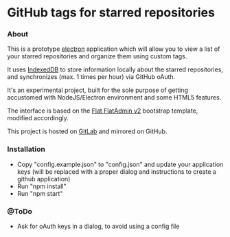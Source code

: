 # GitHub tags for starred repositories
 
### About

This is a prototype [electron](http://electron.atom.io/) application which will allow you to view a list of your starred 
repositories and organize them using custom tags.

It uses [IndexedDB](https://developer.mozilla.org/en-US/docs/Web/API/IndexedDB_API) to store information locally about 
the starred repositories, and synchronizes (max. 1 times per hour) via GitHub oAuth. 


It's an experimental project, built for the sole purpose of getting accustomed with NodeJS/Electron environment and 
some HTML5 features.

The interface is based on the [Flat FlatAdmin v2](http://tui2tone.github.io/flat-admin-bootstrap-templates/html/pages/)
bootstrap template, modified accordingly.

This project is hosted on [GitLab](https://gitlab.com/corneliupr/github-tags-starred-repositories) and mirrored on 
GitHub.

### Installation

- Copy "config.example.json" to "config.json" and update your application keys (will be replaced with a proper dialog 
and instructions to create a github application)
- Run "npm install"
- Run "npm start"


### @ToDo
- Ask for oAuth keys in a dialog, to avoid using a config file

